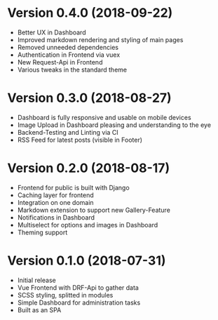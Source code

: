 Version 0.4.0 (2018-09-22)
==========================

- Better UX in Dashboard
- Improved markdown rendering and styling of main pages
- Removed unneeded dependencies
- Authentication in Frontend via vuex
- New Request-Api in Frontend
- Various tweaks in the standard theme


Version 0.3.0 (2018-08-27)
==========================

- Dashboard is fully responsive and usable on mobile devices
- Image Upload in Dashboard pleasing and understanding to the eye
- Backend-Testing and Linting via CI
- RSS Feed for latest posts (visible in Footer)


Version 0.2.0 (2018-08-17)                                                
==========================                                                

- Frontend for public is built with Django                                
- Caching layer for frontend                                              
- Integration on one domain                                               
- Markdown extension to support new Gallery-Feature                       
- Notifications in Dashboard                                              
- Multiselect for options and images in Dashboard                         
- Theming support  


Version 0.1.0 (2018-07-31)
==========================

- Initial release
- Vue Frontend with DRF-Api to gather data
- SCSS styling, splitted in modules
- Simple Dashboard for administration tasks
- Built as an SPA
